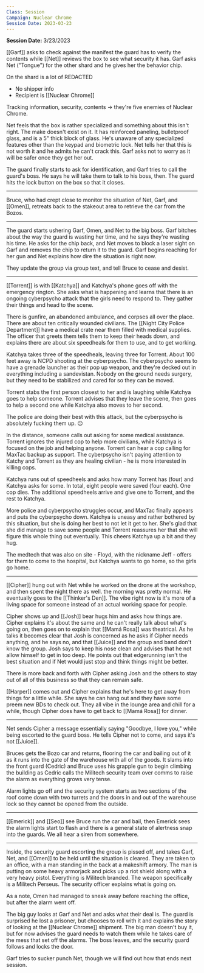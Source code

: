 ```yaml
---
Class: Session
Campaign: Nuclear Chrome
Session Date: 2023-03-23
---
```

**Session Date:** 3/23/2023

[[Garf]] asks to check against the manifest the guard has to verify the contents while [[Net]] reviews the box to see what security it has. Garf asks Net ("Tongue") for the other shard and he gives her the behavior chip.

On the shard is a lot of REDACTED
- No shipper info
- Recipient is [[Nuclear Chrome]]

Tracking information, security, contents -> they're five enemies of Nuclear Chrome.

Net feels that the box is rather specialized and something about this isn't right. The make doesn't exist on it. It has reinforced paneling, bulletproof glass, and is a 5" thick block of glass. He's unaware of any specialized features other than the keypad and biometric lock. Net tells her that this is not worth it and he admits he can't crack this. Garf asks not to worry as it will be safer once they get her out.

The guard finally starts to ask for identification, and Garf tries to call the guard's boss. He says he will take them to talk to his boss, then. The guard hits the lock button on the box so that it closes.

---

Bruce, who had crept close to monitor the situation of Net, Garf, and [[Omen]], retreats back to the stakeout area to retrieve the car from the Bozos. 

---

The guard starts ushering Garf, Omen, and Net to the big boss. Garf bitches about the way the guard is wasting her time, and he says they're wasting his time. He asks for the chip back, and Net moves to block a laser sight on Garf and removes the chip to return it to the guard. Garf begins reaching for her gun and Net explains how dire the situation is right now.

They update the group via group text, and tell Bruce to cease and desist.

---

[[Torrent]] is with [[Katchya]] and Katchya's phone goes off with the emergency rington. She asks what is happening and learns that there is an ongoing cyberpsycho attack that the girls need to respond to. They gather their things and head to the scene.

There is gunfire, an abandoned ambulance, and corpses all over the place. There are about ten critically wounded civilians. The [[Night City Police Department]] have a medical crate near them filled with medical supplies. The officer that greets them tells them to keep their heads down, and explains there are about six speedheals for them to use, and to get working.

Katchya takes three of the speedheals, leaving three for Torrent. About 100 feet away is NCPD shooting at the cyberpsycho. The cyberpsycho seems to have a grenade launcher as their pop up weapon, and they're decked out in everything including a sandevistan. Nobody on the ground needs surgery, but they need to be stabilized and cared for so they can be moved.

Torrent stabs the first person closest to her and is laughing while Katchya goes to help someone. Torrent advises that they leave the scene, then goes to help a second one while Katchya also moves to her second.

The police are doing their best with this attack, but the cyberpsycho is absolutely fucking them up. ☹️

In the distance, someone calls out asking for some medical assistance. Torrent ignores the injured cop to help more civilians, while Katchya is focused on the job and helping anyone. Torrent can hear a cop calling for MaxTac backup as support. The cyberpsycho isn't paying attention to Katchy and Torrent as they are healing civilian - he is more interested in killing cops.

Katchya runs out of speedheels and asks how many Torrent has (four) and Katchya asks for some. In total, eight people were saved (four each). One cop dies. The additional speedheels arrive and give one to Torrent, and the rest to Katchya.

More police and cyberpsycho struggles occur, and MaxTac finally appears and puts the cyberpsycho down. Katchya is uneasy and rather bothered by this situation, but she is doing her best to not let it get to her. She's glad that she did manage to save some people and Torrent reassures her that she will figure this whole thing out eventually. This cheers Katchya up a bit and they hug.

The medtech that was also on site - Floyd, with the nickname Jeff - offers for them to come to the hospital, but Katchya wants to go home, so the girls go home.

---

[[Cipher]] hung out with Net while he worked on the drone at the workshop, and then spent the night there as well. the morning was pretty normal. He eventually goes to the [[Thinker's Den]]. The vibe right now is it's more of a living space for someone instead of an actual working space for people.

Cipher shows up and [[Josh]] bear hugs him and asks how things are. Cipher explains it's about the same and he can't really talk about what's going on, then goes on to explain that [[Mamá Rosa]] was theatrical. As he talks it becomes clear that Josh is concerned as he asks if Cipher needs anything, and he says no, and that [[Juice]] and the group and band don't know the group. Josh says to keep his nose clean and advises that he not allow himself to get in too deep. He points out that edgerunning isn't the best situation and if Net would just stop and think things might be better.

There is more back and forth with Cipher asking Josh and the others to stay out of all of this business so that they can remain safe.

[[Harper]]  comes out and Cipher explains that he's here to get away from things for a little while. She says he can hang out and they have some preem new BDs to check out. They all vibe in the lounge area and chill for a while, though Cipher does have to get back to [[Mamá Rosa]] for dinner.

---

Net sends Cipher a message essentially saying "Goodbye, I love you," while being escorted to the guard boss. He tells Cipher not to come, and says it's not [[Juice]].

Bruces gets the Bozo car and returns, flooring the car and bailing out of it as it runs into the gate of the warehouse with all of the goods. It slams into the front guard (Cedric) and Bruce uses his grapple gun to begin climbing the building as Cedric calls the Militech security team over comms to raise the alarm as everything grows very tense.

Alarm lights go off and the security system starts as two sections of the roof come down with two turrets and the doors in and out of the warehouse lock so they cannot be opened from the outside.

---

[[Emerick]] and [[Seo]] see Bruce run the car and bail, then Emerick sees the alarm lights start to flash and there is a general state of alertness snap into the guards. We all hear a siren from somewhere.

---

Inside, the security guard escorting the group is pissed off, and takes Garf, Net, and [[Omen]] to be held until the situation is cleared. They are taken to an office, with a man standing in the back at a makeshift armory. The man is putting on some heavy armorjack and picks up a riot shield along with a very heavy pistol. Everything is Militech branded. The weapon specifically is a Militech Perseus. The security officer explains what is going on. 

As a note, Omen had managed to sneak away before reaching the office, but after the alarm went off.

The big guy looks at Garf and Net and asks what their deal is. The guard is surprised he lost a prisoner, but chooses to roll with it and explains the story of looking at the [[Nuclear Chrome]] shipment. The big man doesn't buy it, but for now advises the guard needs to watch them while he takes care of the mess that set off the alarms. The boss leaves, and the security guard follows and locks the door.

Garf tries to sucker punch Net, though we will find out how that ends next session.